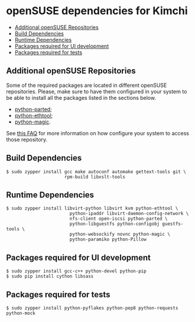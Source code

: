 openSUSE dependencies for Kimchi
================================

* [Additional openSUSE Repositories](#additional-rhel-repositories)
* [Build Dependencies](#build-dependencies)
* [Runtime Dependencies](#runtime-dependencies)
* [Packages required for UI development](#packages-required-for-ui-development)
* [Packages required for tests](#packages-required-for-tests)

Additional openSUSE Repositories
--------------------------------
Some of the required packages are located in different openSUSE repositories.
Please, make sure to have them configured in your system to be able to install
all the packages listed in the sections below.

* [python-parted](http://download.opensuse.org/repositories/home:GRNET:synnefo/);
* [python-ethtool](http://download.opensuse.org/repositories/systemsmanagement:/spacewalk/);
* [python-magic](http://download.opensuse.org/repositories/home:/Simmphonie:/python/).

See [this FAQ](http://en.opensuse.org/SDB:Add_package_repositories) for more
information on how configure your system to access those repository.

Build Dependencies
--------------------

    $ sudo zypper install gcc make autoconf automake gettext-tools git \
                          rpm-build libxslt-tools

Runtime Dependencies
--------------------

    $ sudo zypper install libvirt-python libvirt kvm python-ethtool \
                            python-ipaddr libvirt-daemon-config-network \
                            nfs-client open-iscsi python-parted \
                            python-libguestfs python-configobj guestfs-tools \
                            python-websockify novnc python-magic \
                            python-paramiko python-Pillow

Packages required for UI development
------------------------------------

    $ sudo zypper install gcc-c++ python-devel python-pip
    $ sudo pip install cython libsass

Packages required for tests
---------------------------

    $ sudo zypper install python-pyflakes python-pep8 python-requests python-mock

